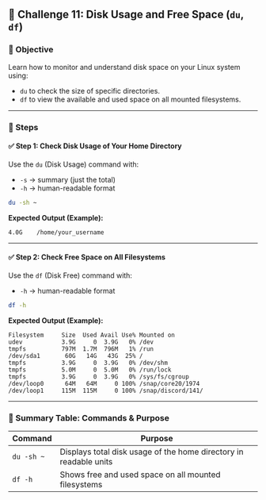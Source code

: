 ## 🎯 Challenge 11: Disk Usage and Free Space (`du`, `df`)

### 🧠 Objective
Learn how to monitor and understand disk space on your Linux system using:
- `du` to check the size of specific directories.
- `df` to view the available and used space on all mounted filesystems.

---

### 🧪 Steps

#### ✅ Step 1: Check Disk Usage of Your Home Directory

Use the `du` (Disk Usage) command with:
- `-s` → summary (just the total)
- `-h` → human-readable format

```bash
du -sh ~
```

**Expected Output (Example):**
```
4.0G	/home/your_username
```

---

#### ✅ Step 2: Check Free Space on All Filesystems

Use the `df` (Disk Free) command with:
- `-h` → human-readable format

```bash
df -h
```

**Expected Output (Example):**
```
Filesystem     Size  Used Avail Use% Mounted on
udev           3.9G     0  3.9G   0% /dev
tmpfs          797M  1.7M  796M   1% /run
/dev/sda1       60G   14G   43G  25% /
tmpfs          3.9G     0  3.9G   0% /dev/shm
tmpfs          5.0M     0  5.0M   0% /run/lock
tmpfs          3.9G     0  3.9G   0% /sys/fs/cgroup
/dev/loop0      64M   64M     0 100% /snap/core20/1974
/dev/loop1     115M  115M     0 100% /snap/discord/141/
```

---

### 📄 Summary Table: Commands & Purpose

| Command      | Purpose                                                           |
|--------------|-------------------------------------------------------------------|
| `du -sh ~`   | Displays total disk usage of the home directory in readable units |
| `df -h`      | Shows free and used space on all mounted filesystems              |
